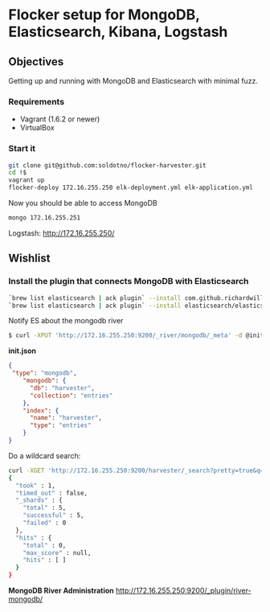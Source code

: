 # Flocker setup for MongoDB, Elasticsearch, Kibana, Logstash

## Objectives

Getting up and running with MongoDB and Elasticsearch with minimal fuzz.


### Requirements

- Vagrant (1.6.2 or newer)
- VirtualBox


### Start it


```bash 
git clone git@github.com:soldotno/flocker-harvester.git
cd !$
vagrant up
flocker-deploy 172.16.255.250 elk-deployment.yml elk-application.yml
```

Now you should be able to access MongoDB

```bash
mongo 172.16.255.251
```

Logstash: http://172.16.255.250/



## Wishlist

### Install the plugin that connects MongoDB with Elasticsearch

```bash
`brew list elasticsearch | ack plugin` --install com.github.richardwilly98.elasticsearch/elasticsearch-river-mongodb/2.0.9
`brew list elasticsearch | ack plugin` --install elasticsearch/elasticsearch-mapper-attachments/2.5.0
```

Notify ES about the mongodb river

```bash 
$ curl -XPUT 'http://172.16.255.250:9200/_river/mongodb/_meta' -d @init.json
```

**init.json**

```json
{
 "type": "mongodb",
    "mongodb": {
      "db": "harvester",
      "collection": "entries"
    },
    "index": {
      "name": "harvester",
      "type": "entries"
    }
}
```

Do a wildcard search:

```bash
curl -XGET 'http://172.16.255.250:9200/harvester/_search?pretty=true&q=*:*'
{
  "took" : 1,
  "timed_out" : false,
  "_shards" : {
    "total" : 5,
    "successful" : 5,
    "failed" : 0
  },
  "hits" : {
    "total" : 0,
    "max_score" : null,
    "hits" : [ ]
  }
}
```

**MongoDB River Administration** 
http://172.16.255.250:9200/_plugin/river-mongodb/



